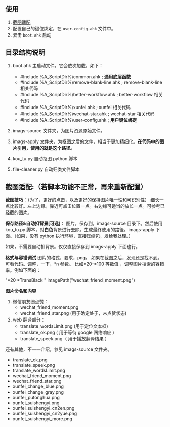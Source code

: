 ## 使用

1. [截图适配](#截图适配若脚本功能不正常再来重新配置)
2. 配置自己的键位绑定，在 `user-config.ahk` 文件中。
3. 双击 `boot.ahk` 启动

## 目录结构说明

1. boot.ahk 主启动文件。它会依次加载，如下：

   - #Include %A_ScriptDir%\common.ahk ; **通用底层函数**
   - #Include %A_ScriptDir%\remove-blank-line.ahk ; remove-blank-line 相关代码
   - #Include %A_ScriptDir%\better-workflow.ahk ; better-workflow 相关代码
   - #Include %A_ScriptDir%\xunfei.ahk ; xunfei 相关代码
   - #Include %A_ScriptDir%\wechat-star.ahk ; wechat-star 相关代码
   - #Include %A_ScriptDir%\user-config.ahk ; **用户键位绑定**

2. imags-source 文件夹，为图片资源原始文件。

3. imags-apply 文件夹，为抠图之后的文件，相当于更加精细化。**在代码中的图片引用，使用的就是这个路径。**

4. kou_tu.py 自动抠图 python 脚本
5. file-cleaner.py 自动归类文件脚本

## 截图适配:（若脚本功能不正常，再来重新配置）

**截图技巧**：（为了，更好的点击，以及更好的保持图片唯一性和可识别性）
细长一点比较好。左上边缘。靠近可点击位置一点。右边缘可适当的放长一点。可参考已经截的图片。

**保存路径&自动扣背景[可选]**：
图片，保存到，imags-source 目录下。然后使用 kou_tu.py 脚本，对**白色**背景进行去除。生成最终使用的路径。imags-apply 下面。（如果，没有 python 执行环境，直接压缩包，发给我处理。）

如果，不需要自动扣背景。仅仅直接保存到 imags-apply 下面也行。

**格式与容错调试**
图片的格式，要求，png。
如果在截图之后，发现还是找不到。可看代码。调整，一下，\*n 参数。 比如\*20-\*100 等数值 ，调整图片搜索的容错率。例如下面的：

"*20 *TransBlack " imagePath("wechat_friend_moment.png")

**图片命名和内容**

1. 微信朋友圈点赞：
   - wechat_friend_moment.png
   - wechat_friend_star.png (用于确定处于，未点赞状态)
2. web 翻译部分：
   - translate_wordsLimit.png (用于定位文本框)
   - translate_ok.png ( 用于等待 google 网络响应 )
   - translate_speek.png（ 用于播放翻译结果 ）

还有其他，不一一介绍，参见 imags-source 文件夹。

- translate_ok.png
- translate_speek.png
- translate_wordsLimit.png
- wechat_friend_moment.png
- wechat_friend_star.png
- xunfei_change_blue.png
- xunfei_change_gray.png
- xunfei_putonghua.png
- xunfei_suishengyi.png
- xunfei_suishengyi_cn2en.png
- xunfei_suishengyi_cn2yue.png
- xunfei_suishengyi_more.png
